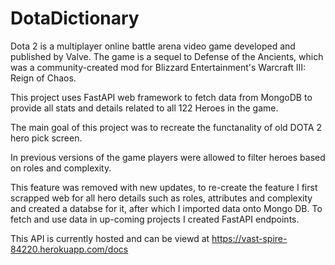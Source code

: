 # DotaDictionary

Dota 2 is a multiplayer online battle arena video game developed and published by Valve. The game is a sequel to Defense of the Ancients, which was a community-created mod for Blizzard Entertainment's Warcraft III: Reign of Chaos.


This project uses FastAPI web framework to fetch data from MongoDB to provide all stats and details related to all 122 Heroes in the game.


The main goal of this project was to recreate the functanality of old DOTA 2 hero pick screen.

In previous versions of the game players were allowed to filter heroes based on roles and complexity.

This feature was removed with new updates, to re-create the feature I first scrapped web for all hero details such as roles, attributes and complexity and created a databse for it, after which I imported data onto Mongo DB. To fetch and use data in up-coming projects I created FastAPI endpoints.

This API is currently hosted and can be viewd at https://vast-spire-84220.herokuapp.com/docs
